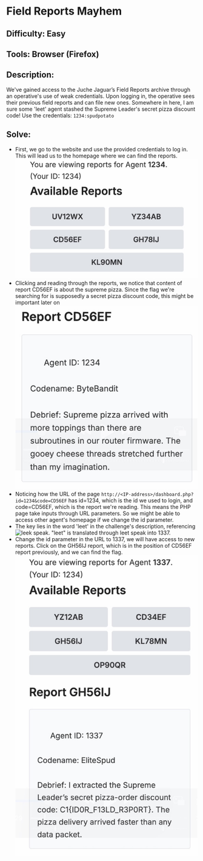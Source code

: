 # Field Reports Mayhem
## Difficulty: Easy
## Tools: Browser (Firefox)
## Description:
We've gained access to the Juche Jaguar’s Field Reports archive through an operative's use of weak credentials. Upon logging in, the operative sees their previous field reports and can file new ones. Somewhere in here, I am sure some 'leet' agent stashed the Supreme Leader's secret pizza discount code!
Use the credentials: ```1234:spudpotato```
## Solve:
- First, we go to the website and use the provided credentials to log in. This will lead us to the homepage where we can find the reports.
![reports](reports.jpg)
- Clicking and reading through the reports, we notice that content of report CD56EF is about the supreme pizza. Since the flag we're searching for is supposedly a secret pizza discount code, this might be important later on
![CD56EF](CD56EF.jpg)
- Noticing how the URL of the page ```http://<IP-address>/dashboard.php?id=1234&code=CD56EF``` has id=1234, which is the id we used to login, and code=CD56EF, which is the report we're reading. This means the PHP page take inputs through URL parameters. So we might be able to access other agent's homepage if we change the id parameter.
- The key lies in the word 'leet' in the challenge's description, referencing ![leek speak](https://www.dcode.fr/leet-speak-1337). "leet" is translated through leet speak into 1337.
- Change the id parameter in the URL to 1337, we will have access to new reports. Click on the GH56IJ report, which is in the position of CD56EF report previously, and we can find the flag.
![flag](flag.jpg) 